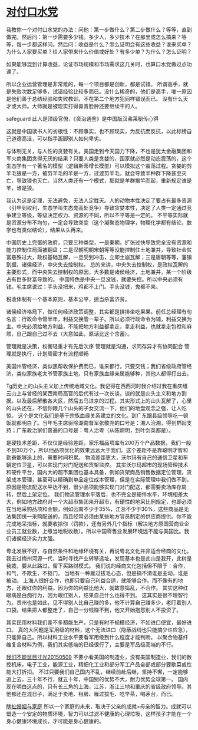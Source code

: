 # [对付口水党](https://www.douban.com/group/topic/78253091/)

我教你一个对付口水党的办法：问他：第一步做什么？第二步做什么？等等，直到做完。然后问：第一步需要多少钱。多少人，多少技术？在那里或怎么搞来？等等，每一步都这样问。然后问：收益是什么？怎么证明会有这些收益？谁来买单？为什么人家要买单？给人家带来什么价值或好处？有多少单？为什么？怎么证明？ 

如果能够混到计算收益，论证市场规模和市场需求这几关时，也算口水党做过点功课了。

所以企业运营管理是非常难的，每一个项目都是创新，都是试错。 
所谓高手，就是失败次数足够多，试错经验比较多而已。没什么稀奇的，他们是高手，唯一原因是他们善于总结经验和失败教训，不在第二个地方犯同样错误而已。 
没有什么天才或大师。大师就是被现实打得鼻青脸肿还要继续干的人。

safeguard
此人是顶级官僚，《资治通鉴》是中国版汉弗莱秘传心得

这就是中国读书人的劣根性：不顾事实，也不顾现实，为反抗而反抗，以此标榜自己道德高洁，可以指手画脚别人如何卑劣。 

与体制无关，与人性的贪婪有关。美国走到今天国力下降，不也是犹太金融集团和军火商集团贪得无厌的结果？只要人类是贪婪的，国家就必然是动态震荡的，这个生态学有一个著名的模型（逻辑斯蒂增长模型）可以模拟这个震荡过程。贪婪的剪羊毛狼是一方，被剪羊毛的羊是一方，过渡剪羊毛，就会导致羊种群下降甚至灭亡，导致狼也灭亡。当然人类还有一个模式，那就是羊群揭竿而起，重新规定谁是羊，谁是狼。 

我认为这是定理，无法避免，无法人定胜天。人的动物本性决定了要占有最多资源（引申到权利，生态学叫生态龛高处竞争）导致贪婪本性，决定了人类一定通过竞争建立等级，等级决定权力、资源的不同，所以不平等是一定的。 不平等实际就是资源分布不均匀，一定会导致突变（这个凝聚态物理学，物理化学都有结论，数学也有类似结论），结果从头再来。

中国历史上完蛋的政府，只要三种类型，一是秦朝，扩张过快导致完全没有资源和能力控制住局面被翻盘；二是汉朝明朝宋朝等等没能控制住土地兼并，导致社会贫富悬殊过大，政权基础瓦解，一旦受到冲击，立即土崩瓦解；三是唐朝等等，藩镇割据，诸侯经济，中央失去控制权。 总的来讲，中央失去控制权，是政权瓦解的主要形式，而中央失去控制权的原因，大多数是诸侯经济，土地兼并，某一个阶级占有巨多财富导致的。 中国特色是中央一旦没钱，就要失控。所以中央必须有钱。毛主席说过：手头没把米，鸡都不上门。手头没钱，鬼都不来。

税收体制有一个基本原则，基本公平，适当杀富济贫。

诸侯经济格局下，做任何经济政策调整，其实都是排排坐吃果果。前任总经理有句名言：行政命令管半年，利益交换管一辈子。所以必须行政命令为辅，利益交换为主。中央必须给地方利益，不能把地方利益都拿走，拿走利益，也就拿走包袱和麻烦，自己跟自己过不去（大意如此，原话比这个含蓄）。

管理就是决策，权衡轻重才有先后次序 
管理就是沟通，求同存异才有协同配合 
管理就是执行，计划周密才有流程顺畅 

美国州管经济，类似黑帮收保护费而已，谁来都行，只要交钱；我们省级政府管经济，类似家族老太爷管家族土地，只有家族血缘亲属能够种，其他人都得打出去。

Tg历史上的山头主义加上传统地域文化。我记得在西西河时我介绍过我在重庆缙云山上与曾经的某西南局高官的后代有过一次长谈，谈的就是山头主义和地方割据。以及最后解散各大区，然后五马进京的过程。其实形式上的山头瓦解了，心里的山头还在，不信你跟几个山头的子女交流一下，他们的地盘观念之强，让人吃惊。
这个是文化我们是基于宗族血缘关系建立的文化。到广东跟县级领导吃一顿饭就都明白了。当年毛主席驱除湖南督军张敬尧的口号是：湘人治湘，得到群起支持；广东政治家们普遍的口号是：粤人治粤（从陈炯明，到叶剑英都是）。



是硬技术差距，不仅仅是经验差距，家乐福品项库有200万个产品数据，我们一般不到30万个，所以他品项优化的效果远远大于我们。这个差距不是靠聪明才智和勤奋能够追上的，需要时间积累。 
物流差距更大，沃尔玛有自己的通信卫星和车辆定位卫星，可以实现门对门配送和货架监控。
其实沃尔玛超市的现场管理技术和硬件平台，国内大的超市集团也基本具备，例如货架商品销售数据定位管理，货架成本管理，甚至可以精确到单品定位成本管理，但是在实际管理中我们做不到，原因是物流配送水平达不到，很少品项能够实现门对门配送，都需要卖场库存周转，然后上架定位。 
我们物流管理水平落后，也不完全是硬件水平，环境相差太大，例如地方政府对一个大超市集团来开超市，有硬性的地采比例规定，也即必须在当地采购品项和金额，例如云南不少于35%，江浙不少于30%，这些商品是无法集团统一采购配送的，而且经常必须由某些地方官员制定的供应商提供。你不能完成地采指标，就要收拾你（罚款），还有另外几个指标（解决地方原国营商业企业员工就业数，上缴当地税收数）。所以中国零售业发展环境远不能与美国比。我们诸侯经济实力太强。

粤北发展不好，与自然条件和地缘环境有关，再说粤北文化并非适合经商的文化。我去过梅州河源一代，当时寻找产业转移选址，发现基本也是此山是我开，此树是我栽，要从此路过，留下买路财模式。
我们说的经商文化包括但不限于：合作，和气，不欺生，不抠门。
当地有一种雁过拔毛心态，但是搞不清谁是主动，谁是被动。
上海人很好合作，也即只要自己利益合适，就能够合作。而不像有的地方，还眼红你的利益。因为你的利益比他大，就故意捣乱，不合作。 
其实这种红眼病是白痴行为，因为眼红别人，结果自己什么也得不到。
这其实是很不理智行为。贵州也是如此，见不得别人比自己赚的多，他不计算自己赚多少，老盯着别人口袋。结果把人都整走了，自己一分钱赚不到，他又开始抱怨别人不投资了。

其实民用材料我们差不多都能生产，只是有时不规模经济，不如进口便宜，最好进口。 
真的大问题是军用级的材料，这个无法进口（隐蔽战线也只能搞少许应急），只能靠自己。所以材料工业水平要看军用级到什么程度才能判断。 
以聚合物基纤维复合材料为例，我们其实低端的已经很行了，主要是军品级高端的不行。

[我们不能鼠目寸光20150509](https://www.douban.com/group/topic/75095504/?start=0)
不要小看美国的制造业，没有美国制造业，我们的数控机床，电子工业，能源工业，精细化工业和部分军工产品全部或部分要歇菜或性能大打折扣。 
不过只要我们自己国内不乱，继续前赴后继，坚持不懈，一定能够追上去，三十年不行，就五十年，中国别的优势不大，耐力优势全球第一。 
国内现在明白这点的，只有长三角的上海，江苏，浙江三地和重庆的省级政府领导。其他都还在混日子，满足于卖地、租房、雁过拔毛、吃早茶，喝茅台，而已。 

[瞎扯婚姻与家庭](https://www.douban.com/group/topic/77601461/)
所以一个家庭的未来，取决于父亲的成就+母亲的智力。成就可以塑造一个安定的物质环境，智力可以过滤不健康的心理垃圾，这样孩子才能在一个身心健康环境成长，才可能是身心健康的。




